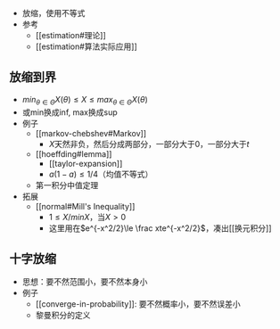- 放缩，使用不等式
- 参考
  - [[estimation#理论]]
  - [[estimation#算法实际应用]]
## 放缩到界
- $min_{\theta \in \Theta}X(\theta)\le X\le max_{\theta \in \Theta}X(\theta)$
- 或min换成inf, max换成sup
- 例子
  - [[markov-chebshev#Markov]]
    - $X$天然非负，然后分成两部分，一部分大于0，一部分大于$t$
  - [[hoeffding#lemma]]
    - [[taylor-expansion]]
    - $a(1-a)\le 1/4$（均值不等式）
  - 第一积分中值定理
- 拓展
  - [[normal#Mill's Inequality]]
    - $1\le X/minX$，当$X>0$
    - 这里用在$e^{-x^2/2}\le \frac xte^{-x^2/2}$，凑出[[换元积分]]
## 十字放缩
- 思想：要不然范围小，要不然本身小
- 例子
  - [[converge-in-probability]]: 要不然概率小，要不然误差小
  - 黎曼积分的定义